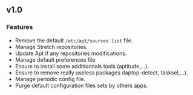 
## v1.0

### Features
* Remove the default `/etc/apt/sources.list` file.
* Manage Stretch repositories.
* Update Apt if any repositories modifications.
* Manage default preferences file.
* Ensure to install some additionnals tools (aptitude,…).
* Ensure to remove really useless packages (laptop-detect, tasksel,…).
* Manage periodic config file.
* Purge default configuration files sets by others apps.
